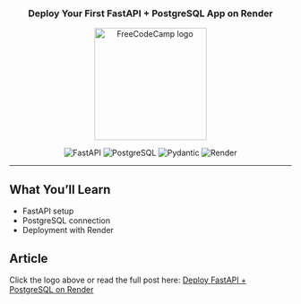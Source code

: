 <h3 align="center">Deploy Your First FastAPI + PostgreSQL App on Render</h3>

<p align="center">
  <a href="https://www.freecodecamp.org/news/deploy-fastapi-postgresql-app-on-render/">
    <img src="https://cdn.freecodecamp.org/platform/universal/fcc_primary.svg" width="200" alt="FreeCodeCamp logo">
  </a>
</p>

<p align="center">
  <img src="https://img.shields.io/badge/FastAPI-0.110.0-009688?style=flat&logo=fastapi&logoColor=white" alt="FastAPI">
  <img src="https://img.shields.io/badge/PostgreSQL-17.0-336791?style=flat&logo=postgresql&logoColor=white" alt="PostgreSQL">
  <img src="https://img.shields.io/badge/Pydantic-2.0-E92063?style=flat&logo=pydantic&logoColor=white" alt="Pydantic">
  <img src="https://img.shields.io/badge/Deployed%20on-Render-000000?style=flat&logo=render&logoColor=white" alt="Render">
</p>

---

## What You’ll Learn

- FastAPI setup
- PostgreSQL connection
- Deployment with Render


## Article

Click the logo above or read the full post here: [Deploy FastAPI + PostgreSQL on Render](https://www.freecodecamp.org/news/deploy-fastapi-postgresql-app-on-render/)

